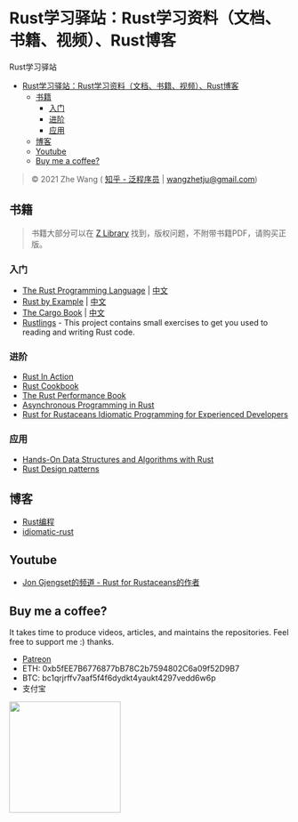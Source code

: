 # Rust学习驿站：Rust学习资料（文档、书籍、视频）、Rust博客

Rust学习驿站

- [Rust学习驿站：Rust学习资料（文档、书籍、视频）、Rust博客](#rust学习驿站rust学习资料文档书籍视频rust博客)
  - [书籍](#书籍)
    - [入门](#入门)
    - [进阶](#进阶)
    - [应用](#应用)
  - [博客](#博客)
  - [Youtube](#youtube)
  - [Buy me a coffee?](#buy-me-a-coffee)

> © 2021 Zhe Wang ( [知乎 - 泛程序员](https://www.zhihu.com/people/wangzhetju) | [wangzhetju@gmail.com](mailto:wangzhetju@gmai.com))

## 书籍

> 书籍大部分可以在 [Z Library](https://b-ok.cc/) 找到，版权问题，不附带书籍PDF，请购买正版。

### 入门

- [The Rust Programming Language](https://doc.rust-lang.org/book/title-page.html#the-rust-programming-language) | [中文](https://kaisery.github.io/trpl-zh-cn/title-page.html)
- [Rust by Example](https://doc.rust-lang.org/rust-by-example/index.html#rust-by-example) | [中文](https://github.com/rust-lang-cn/rust-by-example-cn)
- [The Cargo Book](https://doc.rust-lang.org/cargo/) | [中文](https://github.com/rust-lang-cn/cargo-cn)
- [Rustlings](https://github.com/rust-lang/rustlings) - This project contains small exercises to get you used to reading and writing Rust code.

### 进阶

- [Rust In Action](https://github.com/rust-in-action/code)
- [Rust Cookbook](https://rust-lang-nursery.github.io/rust-cookbook/intro.html)
- [The Rust Performance Book](https://nnethercote.github.io/perf-book/title-page.html#the-rust-performance-book)
- [Asynchronous Programming in Rust](https://rust-lang.github.io/async-book/01_getting_started/01_chapter.html)
- [Rust for Rustaceans Idiomatic Programming for Experienced Developers]()

### 应用

- [Hands-On Data Structures and Algorithms with Rust](https://github.com/PacktPublishing/Hands-On-Data-Structures-and-Algorithms-with-Rust)
- [Rust Design patterns](https://rust-unofficial.github.io/patterns/intro.html#design-patterns)

## 博客

- [Rust编程](https://zhuanlan.zhihu.com/rust-lang)
- [idiomatic-rust](https://github.com/mre/idiomatic-rust)

## Youtube

- [Jon Gjengset的频道 - Rust for Rustaceans的作者](https://www.youtube.com/c/JonGjengset)

## Buy me a coffee?

It takes time to produce videos, articles, and maintains the repositories.
Feel free to support me :) thanks.

- [Patreon](https://www.patreon.com/funcoder777)
- ETH: 0xb5fEE7B6776877bB78C2b7594802C6a09f52D9B7
- BTC: bc1qrjrffv7aaf5f4f6dydkt4yaukt4297vedd6w6p
- 支付宝

<img src="https://github.com/wangzhe3224/awesome-systematic-trading/blob/master/assets/IMG_0825.jpg" width="200" height="200" />
